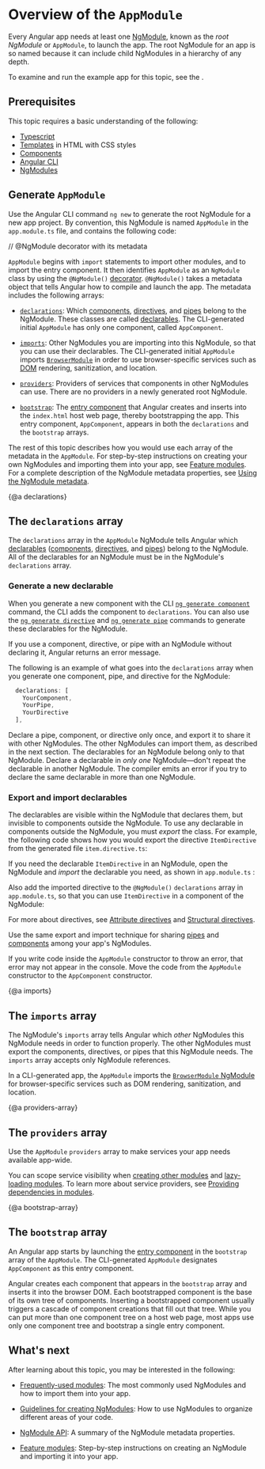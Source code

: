 # Overview of the `AppModule`

Every Angular app needs at least one [NgModule](guide/glossary#ngmodule "Definition of NgModule"), known as the _root NgModule_ or `AppModule`, to launch the app.
The root NgModule for an app is so named because it can include child NgModules in a hierarchy of any depth.

<div class="alert is-helpful">

To examine and run the example app for this topic, see the <live-example></live-example>.

</div>

## Prerequisites

This topic requires a basic understanding of the following:

* [Typescript](guide/glossary#typescript "Definition of Typescript")
* [Templates](guide/glossary#template "Definition of a template") in HTML with CSS styles
* [Components](guide/glossary#component "Definition of a component")
* [Angular CLI](cli "Angular CLI")
* [NgModules](guide/ngmodules "NgModules")

## Generate `AppModule`

Use the Angular CLI command `ng new` to generate the root NgModule for a new app project.
By convention, this NgModule is named `AppModule` in the `app.module.ts` file, and contains the following code:

<code-example path="ngmodules/src/app/app.module.1.ts" header="src/app/app.module.ts (default AppModule)">
// @NgModule decorator with its metadata
</code-example>

`AppModule` begins with `import` statements to import other modules, and to import the entry component.
It then identifies `AppModule` as an `NgModule` class by using the `@NgModule()` [decorator](guide/glossary#decorator--decoration "Definition of decorator").
`@NgModule()` takes a metadata object that tells Angular how to compile and launch the app.
The metadata includes the following arrays:

* [`declarations`](#declarations): Which [components](guide/glossary#component "Definition of component"), [directives](guide/glossary#directive "Definition of directive"), and [pipes](guide/glossary#pipe "Definition of pipe)") belong to the NgModule.
  These classes are called [declarables](guide/glossary#declarable "Definition of a declarable").
  The CLI-generated initial `AppModule` has only one component, called `AppComponent`.

* [`imports`](#imports): Other NgModules you are importing into this NgModule, so that you can use their declarables.
  The CLI-generated initial `AppModule` imports [`BrowserModule`](api/platform-browser/BrowserModule "BrowserModule NgModule") in order to use browser-specific services such as [DOM](https://www.w3.org/TR/DOM-Level-2-Core/introduction.html "Definition of Document Object Model") rendering, sanitization, and location.

* [`providers`](#providers-array): Providers of services that components in other NgModules can use.
  There are no providers in a newly generated root NgModule.

* [`bootstrap`](#bootstrap-array): The [entry component](guide/entry-components "Entry components") that Angular creates and inserts into the `index.html` host web page, thereby bootstrapping the app.
  This entry component, `AppComponent`, appears in both the `declarations` and the `bootstrap` arrays.

The rest of this topic describes how you would use each array of the metadata in the `AppModule`.
For step-by-step instructions on creating your own NgModules and importing them into your app, see [Feature modules](guide/feature-modules "Feature modules").
For a complete description of the NgModule metadata properties, see [Using the NgModule metadata](guide/ngmodule-api#ngmodule-metadata "NgModule metadata").

{@a declarations}

## The `declarations` array

The `declarations` array in the `AppModule` NgModule tells Angular which [declarables](guide/glossary#declarable "Definition of a declarable") ([components](guide/glossary#component "Definition of component"), [directives](guide/glossary#directive "Definition of directive"), and [pipes](guide/glossary#pipe "Definition of pipe)")) belong to the NgModule.
All of the declarables for an NgModule must be in the NgModule's `declarations` array.

### Generate a new declarable

When you generate a new component with the CLI [`ng generate component`](cli/generate#component-command "ng generate component") command, the CLI adds the component to `declarations`.
You can also use the [`ng generate directive`](cli/generate#directive-command "ng generate directive") and [`ng generate pipe`](cli/generate#pipe-command "ng generate pipe") commands to generate these declarables for the NgModule.

If you use a component, directive, or pipe with an NgModule without declaring it, Angular returns an error message.

The following is an example of what goes into the `declarations` array when you generate one component, pipe, and directive for the NgModule:

```typescript
  declarations: [
    YourComponent,
    YourPipe,
    YourDirective
  ],
```

Declare a pipe, component, or directive only once, and export it to share it with other NgModules.
The other NgModules can import them, as described in the next section.
The declarables for an NgModule belong only to that NgModule.
Declare a declarable in _only one_ NgModule—don't repeat the declarable in another NgModule.
The compiler emits an error if you try to declare the same declarable in more than one NgModule.

### Export and import declarables

The declarables are visible within the NgModule that declares them, but invisible to components outside the NgModule.
To use any declarable in components outside the NgModule, you must _export_ the class.
For example, the following code shows how you would export the directive `ItemDirective` from the generated file `item.directive.ts`:

<code-example path="bootstrapping/src/app/item.directive.ts" region="directive" header="src/app/item.directive.ts"></code-example>

If you need the declarable `ItemDirective` in an NgModule, open the NgModule and _import_ the declarable you need, as shown in `app.module.ts` :

<code-example path="bootstrapping/src/app/app.module.ts" region="directive-import" header="src/app/app.module.ts"></code-example>

Also add the imported directive to the `@NgModule()` `declarations` array in `app.module.ts`, so that you can use `ItemDirective` in a component of the NgModule:

<code-example path="bootstrapping/src/app/app.module.ts" region="declarations" header="src/app/app.module.ts"></code-example>

<div class="alert is-helpful">

For more about directives, see [Attribute directives](guide/attribute-directives "Attribute directives") and [Structural directives](guide/structural-directives "Structural directives").

</div>

Use the same export and import technique for sharing [pipes](guide/pipes "Transforming Data Using Pipes") and [components](guide/architecture-components "Introduction to components and templates") among your app's NgModules.

<div class="alert is-important">

If you write code inside the `AppModule` constructor to throw an error, that error may not appear in the console.
Move the code from the `AppModule` constructor to the `AppComponent` constructor.

</div>

{@a imports}

## The `imports` array

The NgModule's `imports` array tells Angular which _other_ NgModules this NgModule needs in order to function properly.
The other NgModules must export the components, directives, or pipes that this NgModule needs.
The `imports` array accepts only NgModule references.

In a CLI-generated app, the `AppModule` imports the [`BrowserModule` NgModule](api/platform-browser/BrowserModule "BrowserModule NgModule") for browser-specific services such as DOM rendering, sanitization, and location.

{@a providers-array}

## The `providers` array

Use the `AppModule` `providers` array to make services your app needs available app-wide.

You can scope service visibility when [creating other modules](guide/feature-modules "Feature models") and [lazy-loading modules](guide/lazy-loading-ngmodules "Lazy-loading feature modules").
To learn more about service providers, see [Providing dependencies in modules](guide/providers "Providing dependencies in modules").

{@a bootstrap-array}

## The `bootstrap` array

An Angular app starts by launching the [entry component](guide/entry-components "Entry components") in the `bootstrap` array of the `AppModule`.
The CLI-generated `AppModule` designates `AppComponent` as this entry component.

Angular creates each component that appears in the `bootstrap` array and inserts it into the browser DOM.
Each bootstrapped component is the base of its own tree of components.
Inserting a bootstrapped component usually triggers a cascade of component creations that fill out that tree.
While you can put more than one component tree on a host web page, most apps use only one component tree and bootstrap a single entry component.

## What's next

After learning about this topic, you may be interested in the following:

* [Frequently-used modules](guide/frequent-ngmodules "Frequently-used modules"): The most commonly used NgModules and how to import them into your app.

* [Guidelines for creating NgModules](guide/module-types "Guidelines for creating NgModules"): How to use NgModules to organize different areas of your code. 

* [NgModule API](guide/ngmodule-api "NgModule API"): A summary of the NgModule metadata properties. 

* [Feature modules](guide/feature-modules "Feature modules"): Step-by-step instructions on creating an NgModule and importing it into your app.
